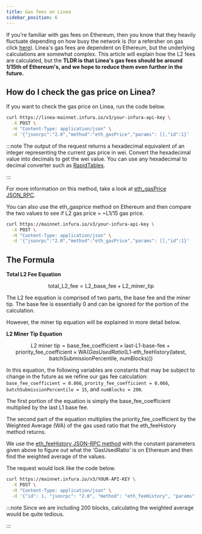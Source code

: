 ```yaml
---
title: Gas fees on Linea
sidebar_position: 6
---
```


 If you're familiar with gas fees on Ethereum, then you know that they heavily fluctuate depending on how busy the network is (for a refersher on gas click [here](https://support.metamask.io/hc/en-us/articles/4404600179227-User-Guide-Gas#:~:text=A%20normal%20transaction%20sending%20ETH,transactions%20also%20cost%2021%2C000%20gas.)). Linea's gas fees are dependent on Ethereum, but the underlying calculations are somewhat complex. This article will explain how the L2 fees are calculated, but the **TLDR is that Linea's gas fees should be around 1/15th of Ethereum's, and we hope to reduce them even further in the future.**

## How do I check the gas price on Linea?

 If you want to check the gas price on Linea, run the code below.

``` bash
curl https://linea-mainnet.infura.io/v3/your-infura-api-key \
  -X POST \
  -H "Content-Type: application/json" \
  -d '{"jsonrpc":"2.0","method":"eth_gasPrice","params": [],"id":1}'
```
:::note
The output of the request returns a hexadecimal equivalent of an integer representing the current gas price in wei. Convert the hexadecimal value into decimals to get the wei value. You can use any hexadecimal to decimal converter such as [RapidTables](https://www.rapidtables.com/convert/number/hex-to-decimal.html).

:::

For more information on this method, take a look at [eth_gasPrice JSON_RPC](https://docs.infura.io/networks/ethereum/json-rpc-methods/eth_gasprice).

You can also use the eth_gasprice method on Ethereum and then compare the two values to see if L2 gas price = ~L1/15 gas price.

``` bash
curl https://mainnet.infura.io/v3/your-infura-api-key \
  -X POST \
  -H "Content-Type: application/json" \
  -d '{"jsonrpc":"2.0","method":"eth_gasPrice","params": [],"id":1}'
```

## The Formula

**Total L2 Fee Equation**

$$
\text{total\_L2\_fee} = \text{L2\_base\_fee} + \text{L2\_miner\_tip}
$$

The L2 fee equation is comprised of two parts, the base fee and the miner tip. The base fee is essentially 0 and can be ignored for the portion of the calculation. 

However, the miner tip equation will be explained in more detail below.


**L2 Miner Tip Equation**

$$
L2 \text{ miner tip} = \text{base\_fee\_coefficient} \times \text{last-L1-base-fee} + \text{priority\_fee\_coefficient} \times \text{WA}(GasUsedRatio \text{(L1-eth\_feeHistory(latest, batchSubmissionPercentile, numBlocks))})
$$

In this equation, the following variables are constants that may be subject to change in the future as we refine our gas fee calculation: ```base_fee_coefficient = 0.066```, ```prority_fee_coefficient = 0.066```, ```batchSubmissionPercentile = 15```, and ```numBlocks = 200```.

The first portion of the equation is simply the base_fee_coefficient multiplied by the last L1 base fee.

The second part of the equation multiplies the priority_fee_coefficient by the Weighted Average (WA) of the gas used ratio that the eth_feeHistory method returns.


We use the [eth_feeHistory JSON-RPC method](https://docs.infura.io/networks/ethereum/json-rpc-methods/eth_feehistory) with the constant parameters given above to figure out what the 'GasUsedRatio' is on Ethereum and then find the weighted average of the values.

The request would look like the code below.

```bash 
curl https://mainnet.infura.io/v3/YOUR-API-KEY \
  -X POST \
  -H "Content-Type: application/json" \
  -d '{"id": 1, "jsonrpc": "2.0", "method": "eth_feeHistory", "params": ["200", "latest", [15]] }'

```
:::note
Since we are including 200 blocks, calculating the weighted average would be quite tedious.

:::